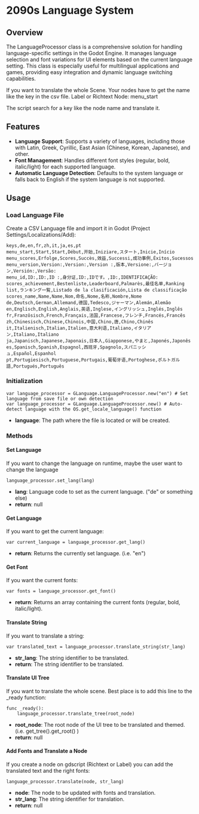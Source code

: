 # 2090s Language System

## Overview
The LanguageProcessor class is a comprehensive solution for handling language-specific settings in the Godot Engine. 
It manages language selection and font variations for UI elements based on the current language setting. 
This class is especially useful for multilingual applications and games, providing easy integration and dynamic 
language switching capabilities.

If you want to translate the whole Scene. Your nodes have to get the name like the key in the csv file.
Label or Richtext Node:
menu_start

The script search for a key like the node name and translate it.

## Features
- **Language Support**: Supports a variety of languages, including those with Latin, Greek, Cyrillic, East Asian (Chinese, Korean, Japanese), and other.
- **Font Management**: Handles different font styles (regular, bold, italic/light) for each supported language.
- **Automatic Language Detection**: Defaults to the system language or falls back to English if the system language is not supported.


## Usage

### Load Language File
Create a CSV Language file and import it in Godot (Project Settings/Localizations/Add):
	
```csv
keys,de,en,fr,zh,it,ja,es,pt
menu_start,Start,Start,Début,开始,Iniziare,スタート,Inicie,Início
menu_scores,Erfolge,Scores,Succès,效益,Successi,成功事例,Éxitos,Sucessos
menu_version,Version:,Version:,Version :,版本,Versione:,バージョン,Versión:,Versão:
menu_id,ID:,ID:,ID :,身分证,ID:,IDです。,ID:,IDENTIFICAÇÃO:
scores_achievement,Bestenliste,Leaderboard,Palmarès,最佳名单,Ranking list,ランキング一覧,Listado de la clasificación,Lista de classificação
scores_name,Name,Name,Nom,命名,Nome,名称,Nombre,Nome
de,Deutsch,German,Allemand,德国,Tedesco,ジャーマン,Alemán,Alemão
en,Englisch,English,Anglais,英语,Inglese,イングリッシュ,Inglés,Inglês
fr,Französisch,French,Français,法国,Francese,フレンチ,Francés,Francês
zh,Chinesisch,Chinese,Chinois,中国,Chino,唐,Chino,Chinês
it,Italienisch,Italian,Italien,意大利语,Italiano,イタリアン,Italiano,Italiano
ja,Japanisch,Japanese,Japonais,日本人,Giapponese,やまと,Japonés,Japonês
es,Spanisch,Spanish,Espagnol,西班牙,Spagnolo,スパニッシュ,Español,Espanhol
pt,Portugiesisch,Portuguese,Portugais,葡萄牙语,Portoghese,ポルトガル語,Portugués,Português
```

### Initialization
```gdscript
var language_processor = GLanguage.LanguageProcessor.new("en") # Set language from save file or own detection
var language_processor = GLanguage.LanguageProcessor.new() # Auto-detect language with the OS.get_locale_language() function
```

- **language**: The path where the file is located or will be created.


### Methods

#### Set Language
If you want to change the language on runtime, maybe the user want to change the language

```gdscript
language_processor.set_lang(lang)
```

- **lang**:  Language code to set as the current language. ("de" or something else)
- **return**: null

#### Get Language
If you want to get the current language:
```gdscript
var current_language = language_processor.get_lang()
```

- **return**: Returns the currently set language. (i.e. "en")

#### Get Font

If you want the current fonts:
```gdscript
var fonts = language_processor.get_font()
```

- **return**: Returns an array containing the current fonts (regular, bold, italic/light).

#### Translate String

If you want to translate a string:
```gdscript
var translated_text = language_processor.translate_string(str_lang)
```

- **str_lang**: The string identifier to be translated.
- **return**: The string identifier to be translated.


#### Translate UI Tree

If you want to translate the whole scene. Best place is to add this line to the _ready function:
```gdscript
func _ready():
	language_processor.translate_tree(root_node)
```

- **root_node**: The root node of the UI tree to be translated and themed. (i.e. get_tree().get_root() )
- **return**: null


#### Add Fonts and Translate a Node

If you create a node on gdscript (Richtext or Label) you can add the translated text and the right fonts:
```gdscript
language_processor.translate(node, str_lang)
```

- **node**: The node to be updated with fonts and translation.
- **str_lang**: The string identifier for translation.
- **return**: null

